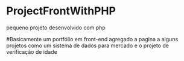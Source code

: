 # ProjectFrontWithPHP
pequeno projeto desenvolvido com php

#Basicamente um portfólio em front-end
agregado a pagina a alguns projetos como um sistema de dados para mercado e
o projeto de verificação de idade
